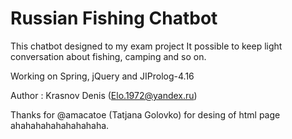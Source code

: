 # Russian Fishing Chatbot

This chatbot designed to my exam project 
It possible to keep light conversation about fishing, camping and so on.

Working on Spring, jQuery and JIProlog-4.16

Author : Krasnov Denis (Elo.1972@yandex.ru)

Thanks for @amacatoe (Tatjana Golovko) 
for desing of html page ahahahahahahahahaha.
